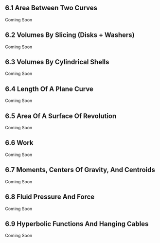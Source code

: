 ## 6.1 Area Between Two Curves
Coming Soon

## 6.2 Volumes By Slicing (Disks + Washers)
Coming Soon

## 6.3 Volumes By Cylindrical Shells
Coming Soon

## 6.4 Length Of A Plane Curve
Coming Soon

## 6.5 Area Of A Surface Of Revolution
Coming Soon

## 6.6 Work
Coming Soon

## 6.7 Moments, Centers Of Gravity, And Centroids
Coming Soon

## 6.8 Fluid Pressure And Force
Coming Soon

## 6.9 Hyperbolic Functions And Hanging Cables
Coming Soon